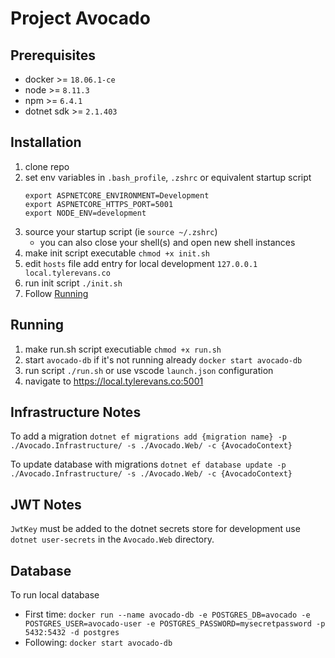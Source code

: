 # Project Avocado

## Prerequisites

- docker >= `18.06.1-ce`
- node >= `8.11.3`
- npm >= `6.4.1`
- dotnet sdk >= `2.1.403`

## Installation

1. clone repo
2. set env variables in `.bash_profile`, `.zshrc` or equivalent startup script
   ```
   export ASPNETCORE_ENVIRONMENT=Development
   export ASPNETCORE_HTTPS_PORT=5001
   export NODE_ENV=development
   ```
3. source your startup script (ie `source ~/.zshrc`)
   - you can also close your shell(s) and open new shell instances
4. make init script executable `chmod +x init.sh`
5. edit `hosts` file add entry for local development `127.0.0.1 local.tylerevans.co`
6. run init script `./init.sh`
7. Follow [Running](#Running)

## Running

1. make run.sh script executiable `chmod +x run.sh`
2. start `avocado-db` if it's not running already `docker start avocado-db`
3. run script `./run.sh` or use vscode `launch.json` configuration
4. navigate to https://local.tylerevans.co:5001

## Infrastructure Notes

To add a migration `dotnet ef migrations add {migration name} -p ./Avocado.Infrastructure/ -s ./Avocado.Web/ -c {AvocadoContext}`

To update database with migrations `dotnet ef database update -p ./Avocado.Infrastructure/ -s ./Avocado.Web/ -c {AvocadoContext}`

## JWT Notes

`JwtKey` must be added to the dotnet secrets store for development use `dotnet user-secrets` in the `Avocado.Web` directory.

## Database

To run local database

- First time: `docker run --name avocado-db -e POSTGRES_DB=avocado -e POSTGRES_USER=avocado-user -e POSTGRES_PASSWORD=mysecretpassword -p 5432:5432 -d postgres`
- Following: `docker start avocado-db`
